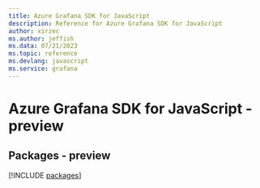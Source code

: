 ```yaml
---
title: Azure Grafana SDK for JavaScript
description: Reference for Azure Grafana SDK for JavaScript
author: xirzec
ms.author: jeffish
ms.data: 07/21/2023
ms.topic: reference
ms.devlang: javascript
ms.service: grafana
---
```

# Azure Grafana SDK for JavaScript - preview
## Packages - preview
[!INCLUDE [packages](grafana-index.md)]